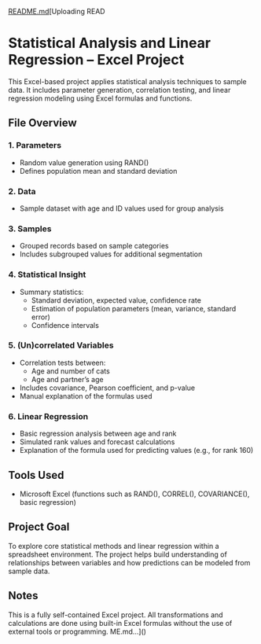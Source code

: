 [README.md](https://github.com/user-attachments/files/21198199/README.md)[Uploading READ
# Statistical Analysis and Linear Regression – Excel Project

This Excel-based project applies statistical analysis techniques to sample data. It includes parameter generation, correlation testing, and linear regression modeling using Excel formulas and functions.

## File Overview

### 1. Parameters
- Random value generation using RAND()
- Defines population mean and standard deviation

### 2. Data
- Sample dataset with age and ID values used for group analysis

### 3. Samples
- Grouped records based on sample categories
- Includes subgrouped values for additional segmentation

### 4. Statistical Insight
- Summary statistics:
  - Standard deviation, expected value, confidence rate
  - Estimation of population parameters (mean, variance, standard error)
  - Confidence intervals

### 5. (Un)correlated Variables
- Correlation tests between:
  - Age and number of cats
  - Age and partner’s age
- Includes covariance, Pearson coefficient, and p-value
- Manual explanation of the formulas used

### 6. Linear Regression
- Basic regression analysis between age and rank
- Simulated rank values and forecast calculations
- Explanation of the formula used for predicting values (e.g., for rank 160)

## Tools Used

- Microsoft Excel (functions such as RAND(), CORREL(), COVARIANCE(), basic regression)

## Project Goal

To explore core statistical methods and linear regression within a spreadsheet environment. The project helps build understanding of relationships between variables and how predictions can be modeled from sample data.

## Notes

This is a fully self-contained Excel project. All transformations and calculations are done using built-in Excel formulas without the use of external tools or programming.
ME.md…]()
